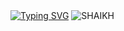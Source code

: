 <body>
  <div>
    <a href="https://git.io/typing-svg"><img src="https://readme-typing-svg.herokuapp.com?font=Caveat+Brush&size=30&pause=1000&color=000115&center=true&random=false&width=435&lines=It's+Me+MUHAMMAD+SHAKIB;AND;It's+My+REVERSE+STORE" alt="Typing SVG" /></a>
    <img src="https://github.com/SHAKIB-71/REVERSE/assets/131977613/9dbb0508-9b9a-49bb-ab16-cea26cbbd458" alt="SHAIKH" >
  </div>
</body>
